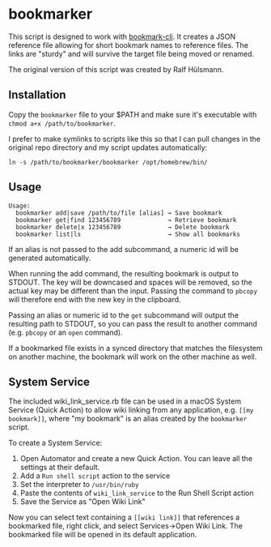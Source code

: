 # bookmarker

[bookmark-cli]: https://github.com/ttscoff/bookmark-cli

This script is designed to work with [bookmark-cli]. It creates a JSON reference file allowing for short bookmark names to reference files. The links are "sturdy" and will survive the target file being moved or renamed.

The original version of this script was created by Ralf Hülsmann.

## Installation

Copy the `bookmarker` file to your $PATH and make sure it's executable with `chmod a+x /path/to/bookmarker`.

I prefer to make symlinks to scripts like this so that I can pull changes in the original repo directory and my script updates automatically:

    ln -s /path/to/bookmarker/bookmarker /opt/homebrew/bin/


## Usage

```console
Usage:
  bookmarker add|save /path/to/file [alias] → Save bookmark
  bookmarker get|find 123456789             → Retrieve bookmark
  bookmarker delete|x 123456789             → Delete bookmark
  bookmarker list|ls                        → Show all bookmarks
```

If an alias is not passed to the add subcommand, a numeric id will be generated automatically.

When running the add command, the resulting bookmark is output to STDOUT. The key will be downcased and spaces will be removed, so the actual key may be different than the input. Passing the command to `pbcopy` will therefore end with the new key in the clipboard.

Passing an alias or numeric id to the `get` subcommand will output the resulting path to STDOUT, so you can pass the result to another command (e.g. `pbcopy` or an `open` command).

If a bookmarked file exists in a synced directory that matches the filesystem on another machine, the bookmark will work on the other machine as well.

## System Service

The included wiki_link_service.rb file can be used in a macOS System Service (Quick Action) to allow wiki linking from any application, e.g. `[[my bookmark]]`, where "my bookmark" is an alias created by the `bookmarker` script.

To create a System Service:

1. Open Automator and create a new Quick Action. You can leave all the settings at their default.
2. Add a `Run shell script` action to the service
3. Set the interpreter to `/usr/bin/ruby`
4. Paste the contents of `wiki_link_service` to the Run Shell Script action
5. Save the Service as "Open Wiki Link"

Now you can select text containing a `[[wiki link]]` that references a bookmarked file, right click, and select Services->Open Wiki Link. The bookmarked file will be opened in its default application.